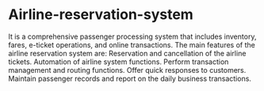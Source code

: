 # Airline-reservation-system
It is a comprehensive passenger processing system that includes inventory, fares, e-ticket operations, and online transactions. The main features of the airline reservation system are:  Reservation and cancellation of the airline tickets. Automation of airline system functions. Perform transaction management and routing functions. Offer quick responses to customers. Maintain passenger records and report on the daily business transactions.

